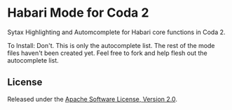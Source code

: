 # Habari Mode for Coda 2

Sytax Highlighting and Automcomplete for Habari core functions in Coda 2.

To Install: Don't. This is only the autocomplete list. The rest of the mode files haven't been created yet. Feel free to fork and help flesh out the autocomplete list.

## License
Released under the [Apache Software License, Version 2.0](http://www.apache.org/licenses/LICENSE-2.0).